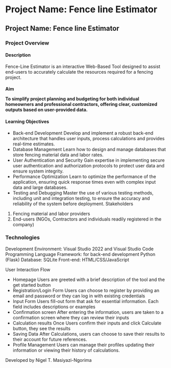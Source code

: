 ﻿<h1>Project Name: Fence line Estimator</h1>

<h2>Project Name: Fence line Estimator</h2>

<h3>Project Overview</h3>

<h4>Description</h4>

Fence-Line Estimator is an interactive Web-Based Tool designed to assist end-users to accurately calculate the resources required for a fencing project.

<h4>Aim</4>

To simplify project planning and budgeting for both individual homeowners and professional contractors, offering clear, customized outputs based on user-provided data.

<h4>Learning Objectives</h4>

-	Back-end Development
Develop and implement a robust back-end architecture that handles user inputs, process calculations and provides real-time estimates.
-	Database Management
Learn how to design and manage databases that store fencing material data and labor rates.
-	User Authentication and Security
Gain expertise in implementing secure user authentication and authorization protocols to protect user data and ensure system integrity.
-	Performance Optimization
Learn to optimize the performance of the application, ensuring quick response times even with complex input data and large databases.
-	Testing and Debugging
Master the use of various testing methods, including unit and integration testing, to ensure the accuracy and reliability of the system before deployment.
Stakeholders
1.	Fencing material and labor providers
2.	End-users (NGOs, Contractors and individuals readily registered in the company)

<h3>Technologies</h3>

Development Environment: Visual Studio 2022 and Visual Studio Code
Programming Language Framework: for back-end development Python (Flask)
Database: SQLite
Front-end: HTML/CSS/JavaScript

User Interaction Flow
-	Homepage
Users are greeted with a brief description of the tool and the get started button
-	Registration/Login Form
Users can choose to register by providing an email and password or they can log in with existing credentials
-	Input Form
Users fill-out form that ask for essential information.
Each field includes descriptions or examples
-	Confirmation screen
After entering the information, users are taken to a confirmation screen where they can review their inputs
-	Calculation results
Once Users confirm their inputs and click Calculate button, they see the results
-	Saving Data
After Calculations, users can choose to save their results to their account for future references.
-	Profile Management
Users can manage their profiles updating their information or viewing their history of calculations.

Developed by Nigel T. Masiyazi-Ngorima